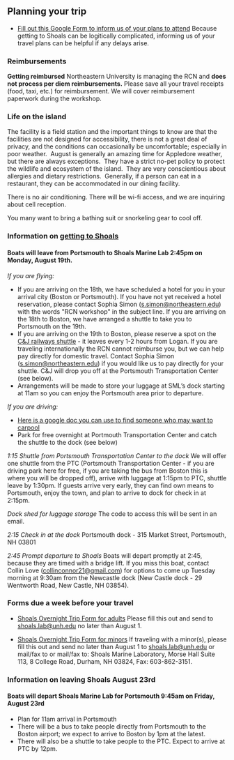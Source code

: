 
## Planning your trip

* [Fill out this Google Form to inform us of your plans to attend](https://docs.google.com/forms/d/e/1FAIpQLSc94p1QnjrFbVjWTch454LbhIfDDplVDi7bE8UC8Emzep2WuQ/viewform) Because getting to Shoals can be logitically complicated, informing us of your travel plans can be helpful if any delays arise.

### Reimbursements

**Getting reimbursed** Northeastern University is managing the RCN and **does not process per diem reimbursements.** Please save all your travel receipts (food, taxi, etc.) for reimbursement. We will cover reimbursement paperwork during the workshop.

### Life on the island

The facility is a field station and the important things to know are that the facilities are not designed for accessibility, there is not a great deal of privacy, and the conditions can occasionally be uncomfortable; especially in poor weather.  August is generally an amazing time for Appledore weather, but there are always exceptions.  They have a strict no-pet policy to protect the wildlife and ecosystem of the island.  They are very conscientious about allergies and dietary restrictions.  Generally, if a person can eat in a restaurant, they can be accommodated in our dining facility.

There is no air conditioning. There will be wi-fi access, and we are inquiring about cell reception.

You many want to bring a bathing suit or snorkeling gear to cool off.

### Information on [getting to Shoals](https://www.shoalsmarinelaboratory.org/getting-shoals)
  
#### Boats will leave from Portsmouth to Shoals Marine Lab 2:45pm on Monday, August 19th. ####

*If you are flying:*
 * If you are arriving on the 18th, we have scheduled a hotel for you in your arrival city (Boston or Portsmouth). If you have not yet received a hotel reservation, please contact Sophia Simon (s.simon@northeastern.edu) with the words "RCN workshop" in the subject line. If you are arriving on the 18th to Boston, we have arranged a shuttle to take you to Portsmouth on the 19th.
  * If you are arriving on the 19th to Boston, please reserve a spot on the [C&J railways shuttle](https://www.ridecj.com/schedules/view-schedules/?departure=951&arrival=949&departuredate=2019-08-19) - it leaves every 1-2 hours from Logan. If you are traveling internationally the RCN cannot reimburse you, but we can help pay directly for domestic travel. Contact Sophia Simon (s.simon@northeastern.edu) if you would like us to pay directly for your shuttle. C&J will drop you off at the Portsmouth Transportation Center (see below).
 * Arrangements will be made to store your luggage at SML’s dock starting at 11am so you can enjoy the Portsmouth area prior to departure.

*If you are driving:*
 * [Here is a google doc you can use to find someone who may want to carpool](https://docs.google.com/document/d/1Ak_Ef5sC9RreQUyZvKUTi9MR_KK_4tQyj1ES7FATZZA/edit)
 * Park for free overnight at Portmouth Transportation Center and catch the shuttle to the dock (see below)
 
*1:15 Shuttle from Portsmouth Transportation Center to the dock*
We will offer one shuttle from the PTC (Portsmouth Transportation Center - if you are driving park here for free, if you are taking the bus from Boston this is where you will be dropped off), arrive with luggage at 1:15pm to PTC, shuttle leave by 1:30pm.
If guests arrive very early, they can find own means to Portsmouth, enjoy the town, and plan to arrive to dock for check in at 2:15pm. 

*Dock shed for luggage storage*
The code to access this will be sent in an email.

*2:15 Check in at the dock*
Portsmouth dock - 315 Market Street, Portsmouth, NH 03801

*2:45 Prompt departure to Shoals*
Boats will depart promptly at 2:45, because they are timed with a bridge lift. If you miss this boat, contact Collin Love (collinconnor21@gmail.com) for options to come up Tuesday morning at 9:30am from the Newcastle dock (New Castle dock - 29 Wentworth Road, New Castle, NH 03854).

  
### Forms due a week before your travel

* [Shoals Overnight Trip Form for adults](https://www.shoalsmarinelaboratory.org/sites/shoalsmarinelaboratory.org/files/media/pdf/VisitorForms/ada_sml2016_overnighter_forms_adult.pdf) Please fill this out and send to shoals.lab@unh.edu no later than August 1.

* [Shoals Overnight Trip Form for minors](https://www.shoalsmarinelaboratory.org/sites/shoalsmarinelaboratory.org/files/media/pdf/VisitorForms/ada_sml2016_minors_overnighter_forms.pdf) If traveling with a minor(s), please fill this out and send no later than August 1 to shoals.lab@unh.edu or mail/fax to or mail/fax to: Shoals Marine Laboratory, Morse Hall Suite 113, 8 College Road, Durham, NH 03824, Fax: 603-862-3151.

### Information on leaving Shoals August 23rd
 
#### Boats will depart Shoals Marine Lab for Portsmouth 9:45am on Friday, August 23rd ####
* Plan for 11am arrival in Portsmouth
* There will be a bus to take people directly from Portsmouth to the Boston airport; we expect to arrive to Boston by 1pm at the latest.
* There will also be a shuttle to take people to the PTC. Expect to arrive at PTC by 12pm.
